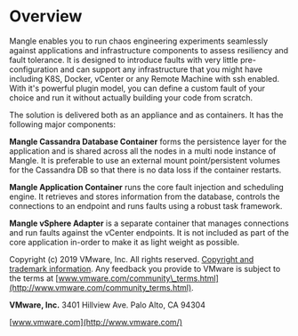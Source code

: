 # Overview

Mangle enables you to run chaos engineering experiments seamlessly against applications and infrastructure components to assess resiliency and fault tolerance. It is designed to introduce faults with very little pre-configuration and can support any infrastructure that you might have including K8S, Docker, vCenter or any Remote Machine with ssh enabled. With it's powerful plugin model, you can define a custom fault of your choice and run it without actually building your code from scratch.

The solution is delivered both as an appliance and as containers. It has the following major components:

**Mangle Cassandra Database Container** forms the persistence layer for the application and is shared across all the nodes in a multi node instance of Mangle. It is preferable to use an external mount point/persistent volumes for the Cassandra DB so that there is no data loss if the container restarts.

**Mangle Application Container** runs the core fault injection and scheduling engine. It retrieves and stores information from the database, controls the connections to an endpoint and runs faults using a robust task framework.

**Mangle vSphere Adapter** is a separate container that manages connections and run faults against the vCenter endpoints. It is not included as part of the core application in-order to make it as light weight as possible.

Copyright \(c\) 2019 VMware, Inc. All rights reserved. [Copyright and trademark information](http://pubs.vmware.com/copyright-trademark.html). Any feedback you provide to VMware is subject to the terms at [www.vmware.com/community\_terms.html](http://www.vmware.com/community_terms.html).

**VMware, Inc.** 3401 Hillview Ave. Palo Alto, CA 94304

​[www.vmware.com](http://www.vmware.com/)​


